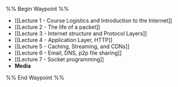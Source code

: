 %% Begin Waypoint %%
- [[Lecture 1 - Course Logistics and Introduction to the Internet]]
- [[Lecture 2 - The life of a packet]]
- [[Lecture 3 - Internet structure and Protocol Layers]]
- [[Lecture 4 - Application Layer, HTTP]]
- [[Lecture 5 - Caching, Streaming, and CDNs]]
- [[Lecture 6 - Email, DNS, p2p file sharing]]
- [[Lecture 7 - Socket programming]]
- **Media**


%% End Waypoint %%
